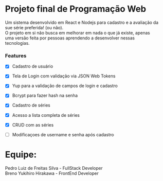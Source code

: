 # Projeto final de Programação Web
Um sistema desenvolvido em React e Nodejs para cadastro e a avaliação da sue série preferida! (ou não).\
O projeto em si não busca em melhorar em nada o que já existe, apenas uma versão feita por pessoas aprendendo a desenvolver nessas tecnologias.


### Features
- [x] Cadastro de usuário
- [x] Tela de Login com validação via JSON Web Tokens
- [x] Yup para a validação de campos de login e cadastro
- [x] Bcrypt para fazer hash na senha 
- [x] Cadastro de séries
- [x] Acesso a lista completa de séries
- [x] CRUD com as séries
- [ ] Modificaçoes de username e senha após cadastro 


# Equipe:
Pedro Luiz de Freitas Silva - FullStack Developer \
Breno Yukihiro Hirakawa - FrontEnd Developer

